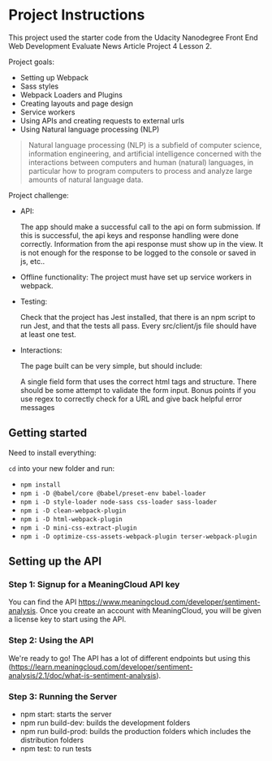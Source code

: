 # Project Instructions

This project used the starter code from the Udacity Nanodegree Front End Web Development Evaluate News Article Project 4 Lesson 2.

Project goals:
- Setting up Webpack
- Sass styles
- Webpack Loaders and Plugins
- Creating layouts and page design
- Service workers
- Using APIs and creating requests to external urls
- Using Natural language processing (NLP)
> Natural language processing (NLP) is a subfield of computer science, information engineering, and artificial intelligence
concerned with the interactions between computers and human (natural) languages, in particular how to program computers to
process and analyze large amounts of natural language data.

Project challenge:
- API:

  The app should make a successful call to the api on form submission. If this is     successful, the api keys and response handling were done correctly. Information from the api response must show up in the view. It is not enough for the response to be logged to the console or saved in js, etc..

- Offline functionality:  The project must have set up service workers in webpack.

- Testing:  

  Check that the project has Jest installed, that there is an npm script to run Jest, and that the tests all pass. Every src/client/js file should have at least one test.

- Interactions:  

  The page built can be very simple, but should include:

    A single field form that uses the correct html tags and structure. There should be some attempt to validate the form input. Bonus points if you use regex to correctly check for a URL and give back helpful error messages


## Getting started

Need to install everything:

`cd` into your new folder and run:
- `npm install`
- `npm i -D @babel/core @babel/preset-env babel-loader`
- `npm i -D style-loader node-sass css-loader sass-loader`
- `npm i -D clean-webpack-plugin`
- `npm i -D html-webpack-plugin`
- `npm i -D mini-css-extract-plugin`
- `npm i -D optimize-css-assets-webpack-plugin terser-webpack-plugin`

## Setting up the API

### Step 1: Signup for a MeaningCloud API key
You can find the API https://www.meaningcloud.com/developer/sentiment-analysis. Once you create an account with MeaningCloud, you will be given a license key to start using the API.

### Step 2: Using the API

We're ready to go! The API has a lot of different endpoints but using this (https://learn.meaningcloud.com/developer/sentiment-analysis/2.1/doc/what-is-sentiment-analysis).

### Step 3: Running the Server

- npm start:  starts the server
- npm run build-dev:  builds the development folders
- npm run build-prod:  builds the production folders which includes the distribution folders
- npm test:  to run tests


